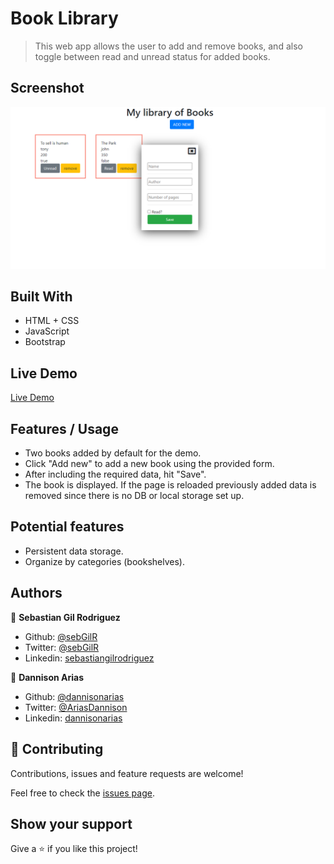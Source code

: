 # Book Library

> This web app allows the user to add and remove books, and also toggle between read and unread status for added books.

## Screenshot

![screenshot](screenshot.png)

## Built With

- HTML + CSS
- JavaScript
- Bootstrap

## Live Demo

[Live Demo](https://rawcdn.githack.com/sebGilR/js_library/96435450220c7f5839229d3d9fb0f3b50d291c2c/index.html)

## Features / Usage
- Two books added by default for the demo.
- Click "Add new" to add a new book using the provided form.
- After including the required data, hit "Save".
- The book is displayed. If the page is reloaded previously added data is removed since there is no DB or local storage set up.

## Potential features

- Persistent data storage.
- Organize by categories (bookshelves).

## Authors

👤 **Sebastian Gil Rodriguez**

- Github: [@sebGilR](https://github.com/sebGilR)
- Twitter: [@sebGilR](https://twitter.com/sebGilR)
- Linkedin: [sebastiangilrodriguez](https://www.linkedin.com/in/sebastiangilrodriguez)

👤 **Dannison Arias**

- Github: [@dannisonarias](https://github.com/dannisonarias)
- Twitter: [@AriasDannison](https://twitter.com/AriasDannison)
- Linkedin: [dannisonarias](https://www.linkedin.com/in/dannisonarias/)

## 🤝 Contributing

Contributions, issues and feature requests are welcome!

Feel free to check the [issues page](https://github.com/sebGilR/js_library/issues).

## Show your support

Give a ⭐️ if you like this project!
